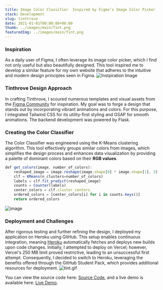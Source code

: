```yaml
---
title: Image Color Classifier  Inspired by Figma’s Image Color Picker
stack: Development
slug: tinttrove
date: 2021-01-01T00:00:00+00:00
thumb: ../images/main/Tint.png
featuredImg: ../images/main/Tint.png
---
```

### Inspiration
As a daily user of Figma, I often leverage its image color picker, which I find not only useful but also beautifully designed. This tool inspired me to develop a similar feature for my own website that adheres to the intuitive and modern design principles seen in Figma.
![Instpiration Image](/tintrove/figma.png)
### Tinthrove Design Approach

In crafting Tinthrove, I scoured numerous templates and visual assets from the [Figma Community](https://www.figma.com/community) for inspiration. My goal was to forge a design that stands out by incorporating vibrant animations and colors. For this purpose, I integrated Tailwind CSS for its utility-first styling and GSAP for smooth animations. The backend development was powered by Flask.

### Creating the Color Classifier
The Color Classifier was engineered using the K-Means clustering algorithm. This tool effectively groups similar colors from images, which simplifies the design process and enhances data visualization by providing a palette of dominant colors based on their **RGB values**.

```javascript
def get_colors(image, number_of_colors):
    reshaped_image = image.reshape(image.shape[0] * image.shape[1], 3)
    clf = KMeans(n_clusters=number_of_colors)
    labels = clf.fit_predict(reshaped_image)
    counts = Counter(labels)
    center_colors = clf.cluster_centers_
    ordered_colors = [center_colors[i] for i in counts.keys()]
    return ordered_colors
```
![image](/tintrove/my_KmeanAlgo.png)

### Deployment and Challenges
After rigorous testing and further refining the design, I deployed my application on Heroku using GitHub. This setup enables continuous integration, meaning [Heroku](https://heroku.com/) automatically fetches and deploys new builds upon code changes. Initially, I attempted to deploy on Vercel; however, Vercel's 250 MB limit proved restrictive, leading to an unsuccessful first attempt. Consequently, I decided to switch to Heroku, leveraging the benefits offered through the GitHub Student Pack, which provides additional resources for deployment.
![tint.gif](/tintrove/tint.gif)

You can view the source code here: [Source Code](https://github.com/Amirbeek/TintTrove), and a live demo is available here: [Live Demo](https://tinttrove-66532836a19d.herokuapp.com/).

